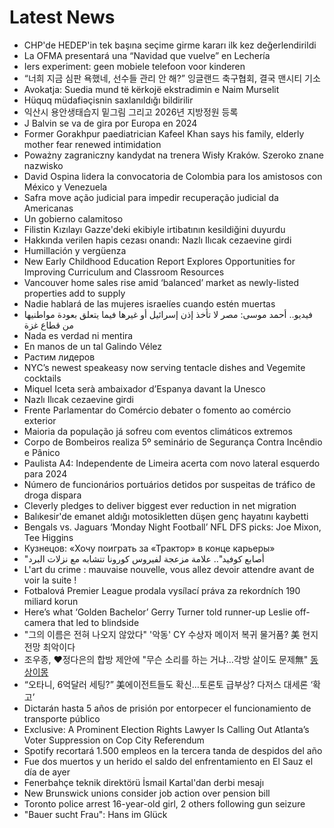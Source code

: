 # Latest News
-  CHP'de HEDEP'in tek başına seçime girme kararı ilk kez değerlendirildi
-  La OFMA presentará una “Navidad que vuelve” en Lechería
-  Iers experiment: geen mobiele telefoon voor kinderen
-  “너희 지금 심판 욕했네, 선수들 관리 안 해?” 잉글랜드 축구협회, 결국 맨시티 기소
-  Avokatja: Suedia mund të kërkojë ekstradimin e Naim Murselit
-  Hüquq müdafiəçisnin saxlanıldığı bildirilir
-  익산시 용안생태습지 밑그림 그리고 2026년 지방정원 등록
-  J Balvin se va de gira por Europa en 2024
-  Former Gorakhpur paediatrician Kafeel Khan says his family, elderly mother fear renewed intimidation
-  Poważny zagraniczny kandydat na trenera Wisły Kraków. Szeroko znane nazwisko
-  David Ospina lidera la convocatoria de Colombia para los amistosos con México y Venezuela
-  Safra move ação judicial para impedir recuperação judicial da Americanas
-  Un gobierno calamitoso
-  Filistin Kızılayı Gazze'deki ekibiyle irtibatının kesildiğini duyurdu
-  Hakkında verilen hapis cezası onandı: Nazlı Ilıcak cezaevine girdi
-  Humillación y vergüenza
-  New Early Childhood Education Report Explores Opportunities for Improving Curriculum and Classroom Resources
-  Vancouver home sales rise amid ‘balanced’ market as newly-listed properties add to supply
-  Nadie hablará de las mujeres israelíes cuando estén muertas
-  فيديو.. أحمد موسى: مصر لا تأخذ إذن إسرائيل أو غيرها فيما يتعلق بعودة مواطنيها من قطاع غزة
-  Nada es verdad ni mentira
-  En manos de un tal Galindo Vélez
-  Растим лидеров
-  NYC’s newest speakeasy now serving tentacle dishes and Vegemite cocktails
-  Miquel Iceta serà ambaixador d’Espanya davant la Unesco
-  Nazlı Ilıcak cezaevine girdi
-  Frente Parlamentar do Comércio debater o fomento ao comércio exterior
-  Maioria da população já sofreu com eventos climáticos extremos
-  Corpo de Bombeiros realiza 5º seminário de Segurança Contra Incêndio e Pânico
-  Paulista A4: Independente de Limeira acerta com novo lateral esquerdo para 2024
-  Número de funcionários portuários detidos por suspeitas de tráfico de droga dispara
-  Cleverly pledges to deliver biggest ever reduction in net migration
-  Balıkesir'de emanet aldığı motosikletten düşen genç hayatını kaybetti
-  Bengals vs. Jaguars ‘Monday Night Football’ NFL DFS picks: Joe Mixon, Tee Higgins
-  Кузнецов: «Хочу поиграть за «Трактор» в конце карьеры»
-  "أصابع كوفيد".. علامة مزعجة لفيروس كورونا تتشابه مع نزلات البرد
-  L'art du crime : mauvaise nouvelle, vous allez devoir attendre avant de voir la suite !
-  Fotbalová Premier League prodala vysílací práva za rekordních 190 miliard korun
-  Here’s what ‘Golden Bachelor’ Gerry Turner told runner-up Leslie off-camera that led to blindside
-  "그의 이름은 전혀 나오지 않았다" '악동' CY 수상자 메이저 복귀 물거품? 美 현지 전망 최악이다
-  조우종, ♥정다은의 합방 제안에 "무슨 소리를 하는 거냐…각방 살이도 문제無" [동상이몽](MD리뷰)
-  “오타니, 6억달러 세팅?” 美에이전트들도 확신…토론토 급부상? 다저스 대세론 ‘확고’
-  Dictarán hasta 5 años de prisión por entorpecer el funcionamiento de transporte público
-  Exclusive: A Prominent Election Rights Lawyer Is Calling Out Atlanta’s Voter Suppression on Cop City Referendum
-  Spotify recortará 1.500 empleos en la tercera tanda de despidos del año
-  Fue dos muertos y un herido el saldo del enfrentamiento en El Sauz el día de ayer
-  Fenerbahçe teknik direktörü İsmail Kartal'dan derbi mesajı
-  New Brunswick unions consider job action over pension bill
-  Toronto police arrest 16-year-old girl, 2 others following gun seizure
-  "Bauer sucht Frau": Hans im Glück
